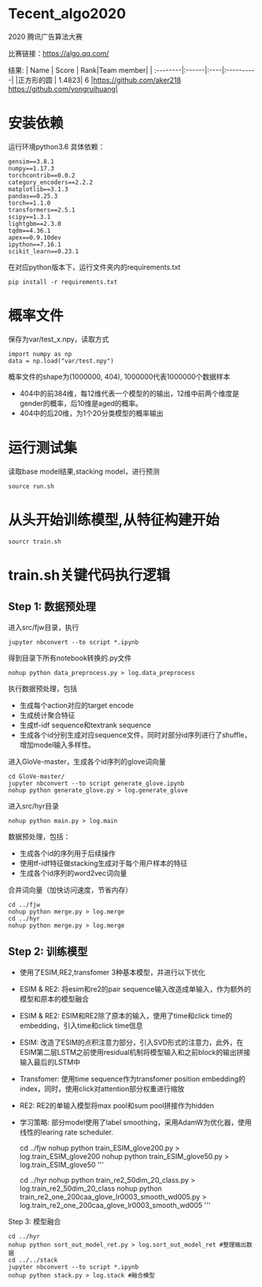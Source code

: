 # Tecent_algo2020
2020
腾讯广告算法大赛

比赛链接：https://algo.qq.com/


结果:
| Name     | Score |  Rank|Team member| 
| :--------|:------|:----|:----------|
|正方形的圆 | 1.4823| 6   |https://github.com/aker218<br>https://github.com/yongruihuang|

# 安装依赖
运行环境python3.6
具体依赖：

    gensim==3.8.1
    numpy==1.17.3
    torchcontrib==0.0.2
    category_encoders==2.2.2
    matplotlib==3.1.3
    pandas==0.25.3
    torch==1.1.0
    transformers==2.5.1
    scipy==1.3.1
    lightgbm==2.3.0
    tqdm==4.36.1
    apex==0.9.10dev
    ipython==7.16.1
    scikit_learn==0.23.1

在对应python版本下，运行文件夹内的requirements.txt

    pip install -r requirements.txt

# 概率文件

保存为var/test_x.npy，读取方式

    import numpy as np
    data = np.load("var/test.npy")

概率文件的shape为(1000000, 404), 1000000代表1000000个数据样本

- 404中的前384维，每12维代表一个模型的的输出，12维中前两个维度是gender的概率，后10维是aged的概率。
- 404中的后20维，为1个20分类模型的概率输出


# 运行测试集

读取base model结果,stacking model，进行预测

    source run.sh

# 从头开始训练模型,从特征构建开始

    sourcr train.sh
    
# train.sh关键代码执行逻辑

## Step 1: 数据预处理
进入src/fjw目录，执行

    jupyter nbconvert --to script *.ipynb
    
得到目录下所有notebook转换的.py文件
    
    nohup python data_preprocess.py > log.data_preprocess

执行数据预处理，包括
- 生成每个action对应的target encode
- 生成统计聚合特征
- 生成tf-idf sequence和textrank sequence
- 生成各个id分别生成对应sequence文件，同时对部分id序列进行了shuffle，增加model输入多样性。

进入GloVe-master，生成各个id序列的glove词向量

    cd GloVe-master/
    jupyter nbconvert --to script generate_glove.ipynb
    nohup python generate_glove.py > log.generate_glove


进入src/hyr目录

    nohup python main.py > log.main
    
数据预处理，包括：
- 生成各个id的序列用于后续操作
- 使用tf-idf特征做stacking生成对于每个用户样本的特征
- 生成各个id序列的word2vec词向量

合并词向量（加快访问速度，节省内存）

    cd ../fjw
    nohup python merge.py > log.merge
    cd ../hyr
    nohup python merge.py > log.merge

## Step 2: 训练模型

- 使用了ESIM,RE2,transfomer 3种基本模型，并进行以下优化
- ESIM & RE2: 将esim和re2的pair sequence输入改造成单输入，作为额外的模型和原本的模型融合
- ESIM & RE2: ESIM和RE2除了原本的输入，使用了time和click time的embedding，引入time和click time信息
- ESIM: 改造了ESIM的点积注意力部分，引入SVD形式的注意力，此外，在ESIM第二层LSTM之前使用residual机制将模型输入和之前block的输出拼接输入最后的LSTM中
- Transfomer: 使用time sequence作为transfomer position embedding的index，同时，使用click对attention部分权重进行缩放
- RE2: RE2的单输入模型将max pool和sum pool拼接作为hidden
- 学习策略: 部分model使用了label smoothing，采用AdamW为优化器，使用线性的learing rate scheduler.


    cd ../fjw
    nohup python train_ESIM_glove200.py > log.train_ESIM_glove200
    nohup python train_ESIM_glove50.py > log.train_ESIM_glove50
    '''
    
    cd ../hyr
    nohup python train_re2_50dim_20_class.py > log.train_re2_50dim_20_class
    nohup python train_re2_one_200caa_glove_lr0003_smooth_wd005.py > log.train_re2_one_200caa_glove_lr0003_smooth_wd005
    '''

Step 3: 模型融合

    cd ../hyr
    nohup python sort_out_model_ret.py > log.sort_out_model_ret #整理输出数据
    cd ../../stack
    jupyter nbconvert --to script *.ipynb
    nohup python stack.py > log.stack #融合模型

